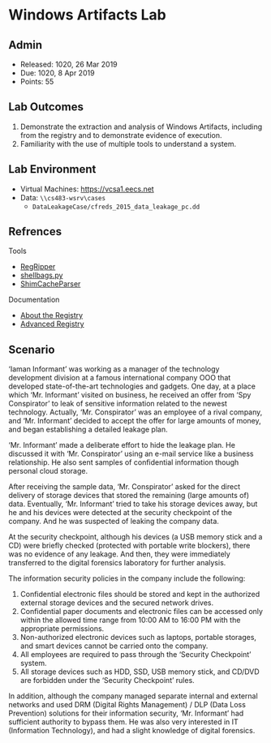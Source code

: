 # Windows Artifacts Lab

## Admin

- Released: 1020, 26 Mar 2019
- Due: 1020, 8 Apr 2019
- Points: 55

## Lab Outcomes

1. Demonstrate the extraction and analysis of Windows Artifacts, including from
   the registry and to demonstrate evidence of execution.
2. Familiarity with the use of multiple tools to understand a system.

## Lab Environment

- Virtual Machines: https://vcsa1.eecs.net
- Data: `\\cs483-wsrv\cases`
  - `DataLeakageCase/cfreds_2015_data_leakage_pc.dd`

## Refrences

Tools
- [RegRipper](https://github.com/keydet89/RegRipper2.8)
- [shellbags.py](https://github.com/williballenthin/shellbags)
- [ShimCacheParser](https://github.com/mandiant/ShimCacheParser)

Documentation
- [About the Registry](https://docs.microsoft.com/en-us/windows/desktop/SysInfo/about-the-registry)
- [Advanced Registry](https://support.microsoft.com/en-us/help/256986/windows-registry-information-for-advanced-users)

## Scenario  

‘Iaman Informant’ was working as a manager of the technology development
division at a famous international company OOO that developed state-of-the-art
technologies and gadgets. One day, at a place which ‘Mr. Informant’ visited on
business, he received an offer from ‘Spy Conspirator’ to leak of sensitive
information related to the newest technology. Actually, ‘Mr. Conspirator’ was an
employee of a rival company, and ‘Mr. Informant’ decided to accept the offer for
large amounts of money, and began establishing a detailed leakage plan.  

‘Mr. Informant’ made a deliberate effort to hide the leakage plan. He discussed
it with ‘Mr. Conspirator’ using an e-mail service like a business relationship.
He also sent samples of confidential information though personal   cloud
storage.  

After receiving the sample data, ‘Mr. Conspirator’ asked for the direct delivery
of storage devices that stored the remaining (large amounts of) data.
Eventually, ‘Mr. Informant’ tried to take his storage devices away, but he   and
his devices were detected at the security checkpoint of the company.  And he was
suspected of leaking the company data.  

At the security checkpoint, although his devices (a USB memory stick and a CD)
were briefly checked (protected with portable write blockers), there was no
evidence of any leakage. And then, they were immediately transferred to  the
digital forensics laboratory for further analysis.  

The information security policies in the company include the following:  
1.  Confidential electronic files should be stored and kept in the authorized 
    external storage devices and the secured network drives.  
2.  Confidential paper documents and electronic files can be accessed only 
    within the allowed time range from 10:00 AM to 16:00 PM with the appropriate 
    permissions.  
3.  Non-authorized electronic devices such as laptops, portable storages, 
    and smart devices cannot be carried onto the company.  
4.  All employees are required to pass through the ‘Security Checkpoint’ system.  
5.  All storage devices such as HDD, SSD, USB memory stick, and CD/DVD are 
    forbidden under the ‘Security Checkpoint’ rules.  

In addition, although the company managed separate internal and external
networks and used DRM (Digital Rights Management) / DLP (Data Loss Prevention)
solutions for their information security, ‘Mr. Informant’ had sufficient
authority to bypass them. He was also very interested in IT (Information
Technology), and had a slight knowledge of digital forensics.  
